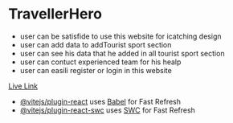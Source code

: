 # TravellerHero


- user can be satisfide to use this website for icatching design
- user can add data to addTourist sport section
- user can see his data that he added in all tourist sport section
- user can contuct experienced team for his healp
- user can easili register or login in this website


[Live Link](https://traveler-hero-projects.web.app/)

- [@vitejs/plugin-react](https://github.com/vitejs/vite-plugin-react/blob/main/packages/plugin-react/README.md) uses [Babel](https://babeljs.io/) for Fast Refresh
- [@vitejs/plugin-react-swc](https://github.com/vitejs/vite-plugin-react-swc) uses [SWC](https://swc.rs/) for Fast Refresh
